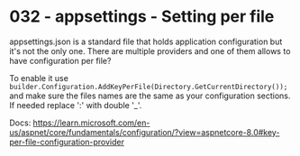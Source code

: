 # 032 - appsettings - Setting per file  #

appsettings.json is a standard file that holds application configuration but it's not the only one. There are multiple providers and one of them allows to have configuration per file?

To enable it use `builder.Configuration.AddKeyPerFile(Directory.GetCurrentDirectory());` and make sure the files names are the same as your configuration sections. If needed replace ':' with double '_'.

Docs: https://learn.microsoft.com/en-us/aspnet/core/fundamentals/configuration/?view=aspnetcore-8.0#key-per-file-configuration-provider
